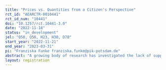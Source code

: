 ```yaml
---
title: "Prices vs. Quantities from a Citizen's Perspective"
rct_id: "AEARCTR-0010441"
rct_id_num: "10441"
doi: "10.1257/rct.10441-3.0"
date: "2022-11-18"
status: "in_development"
jel: "Q50, Q58, H23, H30, D78"
start_year: "2022-11-21"
end_year: "2023-03-31"
pi: "Franziska Funke franziska.funke@pik-potsdam.de"
abstract: "A growing body of research has investigated the lack of support among the citizenry as a bottleneck for more ambitious climate policy. Yet, previous research has almost exclusively focussed on support for carbon taxes. However, nearly half of all existing carbon pricing initiatives are emissions trading systems (ETS). In this study, we conduct an online stated-choice experiment in a sample of seven European countries (France, Germany, Greece, Italy, Poland, Spain, and the United Kingdom)  to investigate how citizens perceive the economic and non-economic properties of carbon taxes and ETS. We further analyse how trust, world views and beliefs about the role of different actors (i.e., government, consumers, and companies) in the transition to a climate-friendly economy shape support for both instruments. Our study has the potential to shed new light on the classic environmental economics debate regarding the relative merit of regulation by “prices vs. quantities” by framing the instrument choice from the perspective of securing sufficient public support. "
layout: registration
---
```


